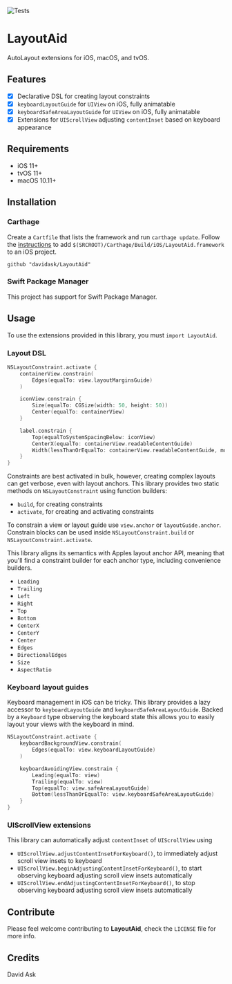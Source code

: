 ![Tests](https://github.com/davidask/LayoutAid/workflows/Tests/badge.svg)

# LayoutAid
AutoLayout extensions for iOS, macOS, and tvOS.

## Features

- [x] Declarative DSL for creating layout constraints
- [x] `keyboardLayoutGuide` for `UIView` on iOS, fully animatable
- [x] `keyboardSafeAreaLayoutGuide` for `UIView` on iOS, fully animatable
- [x] Extensions for `UIScrollView` adjusting `contentInset` based on keyboard appearance

## Requirements

- iOS 11+
- tvOS 11+
- macOS 10.11+

## Installation

### Carthage
Create a `Cartfile` that lists the framework and run `carthage update`. Follow the [instructions](https://github.com/Carthage/Carthage#if-youre-building-for-ios) to add `$(SRCROOT)/Carthage/Build/iOS/LayoutAid.framework` to an iOS project.

```
github "davidask/LayoutAid"
```

### Swift Package Manager
This project has support for Swift Package Manager.

## Usage

To use the extensions provided in this library, you must `import LayoutAid`.

### Layout DSL

```swift
NSLayoutConstraint.activate {
    containerView.constrain(
        Edges(equalTo: view.layoutMarginsGuide)
    )

    iconView.constrain {
        Size(equalTo: CGSize(width: 50, height: 50))
        Center(equalTo: containerView)
    }

    label.constrain {
        Top(equalToSystemSpacingBelow: iconView)
        CenterX(equalTo: containerView.readableContentGuide)
        Width(lessThanOrEqualTo: containerView.readableContentGuide, multiplier: 0.75)
    }
}
```

Constraints are best activated in bulk, however, creating complex layouts can get verbose, even with layout anchors.
This library provides two static methods on `NSLayoutConstraint` using function builders:

- `build`, for creating constraints
- `activate`, for creating and activating constraints

To constrain a view or layout guide use `view.anchor` or `layoutGuide.anchor`. Constrain blocks can be used inside `NSLayoutConstraint.build` or `NSLayoutConstraint.activate`.

This library aligns its semantics with Apples layout anchor API, meaning that you'll find a constraint builder for each anchor type, including convenience builders.

* `Leading`
* `Trailing`
* `Left`
* `Right`
* `Top`
* `Bottom`
* `CenterX`
* `CenterY`
* `Center`
* `Edges`
* `DirectionalEdges`
* `Size`
* `AspectRatio`

### Keyboard layout guides

Keyboard management in iOS can be tricky. This library provides a lazy accessor to `keyboardLayoutGuide` and `keyboardSafeAreaLayoutGuide`. Backed by a `Keyboard` type observing the keyboard state this allows you to easily layout your views with the keyboard in mind.

```swift
NSLayoutConstraint.activate {
    keyboardBackgroundView.constrain(
        Edges(equalTo: view.keyboardLayoutGuide)
    )

    keyboardAvoidingView.constrain {
        Leading(equalTo: view)
        Trailing(equalTo: view)
        Top(equalTo: view.safeAreaLayoutGuide)
        Bottom(lessThanOrEqualTo: view.keyboardSafeAreaLayoutGuide)
    }
}
```

### UIScrollView extensions

This library can automatically adjust `contentInset` of `UIScrollView` using
- `UIScrollView.adjustContentInsetForKeyboard()`, to immediately adjust scroll view insets to keyboard
- `UIScrollView.beginAdjustingContentInsetForKeyboard()`, to start observing keyboard adjusting scroll view insets automatically
- `UIScrollView.endAdjustingContentInsetForKeyboard()`, to stop observing keyboard adjusting scroll view insets automatically

## Contribute
Please feel welcome contributing to **LayoutAid**, check the ``LICENSE`` file for more info.

## Credits

David Ask